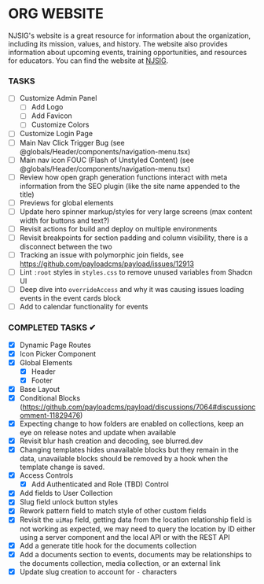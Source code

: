 # ORG WEBSITE

NJSIG's website is a great resource for information about the organization, including its mission, values, and history. The website also provides information about upcoming events, training opportunities, and resources for educators. You can find the website at [NJSIG](https://www.njsig.org/).

### TASKS

- [ ] Customize Admin Panel
  - [ ] Add Logo
  - [ ] Add Favicon
  - [ ] Customize Colors
- [ ] Customize Login Page
- [ ] Main Nav Click Trigger Bug (see @globals/Header/components/navigation-menu.tsx)
- [ ] Main nav icon FOUC (Flash of Unstyled Content) (see @globals/Header/components/navigation-menu.tsx)
- [ ] Review how open graph generation functions interact with meta information from the SEO plugin (like the site name appended to the title)
- [ ] Previews for global elements
- [ ] Update hero spinner markup/styles for very large screens (max content width for buttons and text?)
- [ ] Revisit actions for build and deploy on multiple environments
- [ ] Revisit breakpoints for section padding and column visibility, there is a disconnect between the two
- [ ] Tracking an issue with polymorphic join fields, see https://github.com/payloadcms/payload/issues/12913
- [ ] Lint `:root` styles in `styles.css` to remove unused variables from Shadcn UI
- [ ] Deep dive into `overrideAccess` and why it was causing issues loading events in the event cards block
- [ ] Add to calendar functionality for events

### COMPLETED TASKS ✔

- [x] Dynamic Page Routes
- [x] Icon Picker Component
- [x] Global Elements
  - [x] Header
  - [x] Footer
- [x] Base Layout
- [x] Conditional Blocks (https://github.com/payloadcms/payload/discussions/7064#discussioncomment-11829476)
- [x] Expecting change to how folders are enabled on collections, keep an eye on release notes and update when available
- [x] Revisit blur hash creation and decoding, see blurred.dev
- [x] Changing templates hides unavailable blocks but they remain in the data, unavailable blocks should be removed by a hook when the template change is saved.
- [x] Access Controls
  - [x] Add Authenticated and Role (TBD) Control
- [x] Add fields to User Collection
- [x] Slug field unlock button styles
- [x] Rework pattern field to match style of other custom fields
- [x] Revisit the `uiMap` field, getting data from the location relationship field is not working as expected, we may need to query the location by ID either using a server component and the local API or with the REST API
- [x] Add a generate title hook for the documents collection
- [x] Add a documents section to events, documents may be relationships to the documents collection, media collection, or an external link
- [x] Update slug creation to account for `-` characters
